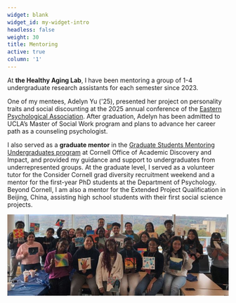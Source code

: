 ```yaml
---
widget: blank
widget_id: my-widget-intro
headless: false
weight: 30
title: Mentoring
active: true
column: '1'
---
```


At **the Healthy Aging Lab**, I have been mentoring a group of 1-4 undergraduate research assistants for each semester since 2023. 

One of my mentees, Adelyn Yu ('25), presented her project on personality traits and social discounting at the 2025 annual conference of the [Eastern Psychological Association](https://www.lois-lu.com/talk/epa-2025-agreeableness-is-associated-with-increased-generosity-in-social-discounting-and-charitable-giving/). After graduation, Adelyn has been admitted to UCLA’s Master of Social Work program and plans to advance her career path as a counseling psychologist.

I also served as a **graduate mentor** in the [Graduate Students Mentoring Undergraduates program](https://oadi.cornell.edu/signature-programs/graduate-students-mentoring-undergraduates) at Cornell Office of Academic Discovery and Impact, and provided my guidance and support to undergraduates from underrepresented groups. 
At the graduate level, I served as a volunteer tutor for the Consider Cornell grad diversity recruitment weekend and a mentor for the first-year PhD students at the Department of Psychology.
Beyond Cornell, I am also a mentor for the Extended Project Qualification in Beijing, China, assisting high school students with their first social science projects. 
<p align="center">
  <img src="GSMU2023.jpg" width="600"/>
</p>
